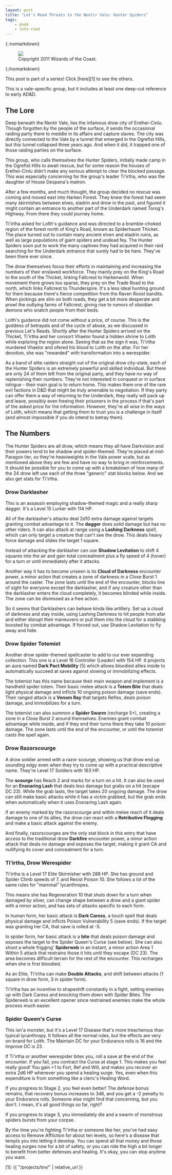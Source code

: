 ```yaml
---
layout: post
title: "Let's Read Threats to the Nentir Vale: Hunter Spiders"
tags:
    - dnd4
    - lets-read
---
```


{::nomarkdown}
<figure class="center">
  <img src="{{ "/assets/wir-tnv-hunter-spiders.png" | absolute_url }}"/>
  <figcaption>
    Copyright 2011 Wizards of the Coast.
  </figcaption>
</figure>
{:/nomarkdown}

This post is part of a series! Click [here][1] to see the others.

This is a vale-specific group, but it includes at least one deep-cut reference
to early AD&D.

## The Lore

Deep beneath the Nentir Vale, lies the infamous drow city of
Erelhei-Cinlu. Though forgotten by the people of the surface, it sends the
occasional raiding party there to meddle in its affairs and capture
slaves. The city was directly connected to the Vale by a tunnel that emerged in
the Ogrefist Hills, but this tunnel collapsed three years ago. And when it did,
it trapped one of those raiding parties on the surface.

This group, who calls themselves the Hunter Spiders, initially made camp in the
Ogrefist Hills to await rescue, but for some reason the houses of Erelhei-Cinlu
didn't make any serious attempt to clear the blocked passage. This was
especially concerning for the group's leader Ti'irtha, who was the daughter of
House Despana's matron.

After a few months, and much thought, the group decided no rescue was coming and
moved east into Harken Forest. They knew the forest had seem many skirmishes
between elves, eladrin and drow in the past, and figured it might contain an
entrance to another part of the Underdark named Torog's Highway. From there
they could journey home.

Ti'irtha asked for Lolth's guidance and was directed to a bramble-choked region
of the forest north of King's Road, known as Spiderhaunt Thicket. The place
turned out to contain many ancient elven and eladrin ruins, as well as large
populations of giant spiders and undead fey. The Hunter Spiders soon put to work
the many captives they had acquired in their raid searching for the Underdark
entrance that surely had to be here. They've been there ever since.

The drow themselves focus their efforts in maintaining and increasing the
numbers of their enslaved workforce. They mainly prey on the King's Road to the
south of the Thicket, linking Fallcrest to Harkenwold. When movement there grows
too sparse, they prey on the Trade Road to the north, which links Fallcrest to
Thunderspire. It's a less ideal hunting ground for them because there's fierce
competition from the Raven Roost bandits. When pickings are slim on both roads,
they get a bit more desperate and prowl the outlying farms of Fallcrest, giving
rise to rumors of obsidian demons who snatch people from their beds.

Lolth's guidance did not come without a price, of course. This is the goddess of
betrayals and of the cycle of abuse, as we discussed in previous Let's
Reads. Shortly after the Hunter Spiders arrived on the Thicket, Ti'irtha and her
consort Vhaelor found a hidden shrine to Lolth while exploring the region
alone. Seeing that as the sign it was, Ti'irtha murdered Vhaelor and ofered his
blood to Lolth on the altar. For her devotion, she was "rewarded" with
transformation into a werespider.

As a band of elite raiders straight out of the original drow city-state, each of
the Hunter Spiders is an extremely powerful and skilled individual. But there
are only 24 of them left from the original party, and they have no way of
replenishing their numbers. They're not interested in conquest or in surface
intrigue - their main goal is to return home. This makes them one of the rare
evil factions in D&D that might be truly amenable to negotiation. If they party
can offer them a way of returning to the Underdark, they really will pack up and
leave, possibly even freeing their prisoners in the process if that's part of
the asked price for the information. However, they're all wise in the ways of
Lolth, which means that getting them to trust you is a challenge in itself (and
almost impossible if you _do_ intend to betray them).

## The Numbers

The Hunter Spiders are all drow, which means they all have Darkvision and their
powers tend to be shadow and spider-themed. They're placed at mid-Paragon tier,
so they're heaviweights in the Vale power scale, but as mentioned above they are
few and have no way to bring in reinforcements. It should be possible for you to
come up with a breakdown of how many of the 24 drow left use each of the three
"generic" stat blocks below. And we also get stats for Ti'irtha.

### Drow Darklasher

This is an assassin employing shadow-themed magic and a really sharp
dagger. It's a Level 15 Lurker with 114 HP.

All of the darklasher's attacks deal 2d10 extra damage against targets granting
combat advantage to it. The **dagger** does solid damage but has no other
riders. It can also attack at range using a **Lashing Darkness** spell, which
can only target a creature that can't see the drow. This deals heavy force
damage and slides the target 1 square.

Instead of attacking the darklasher can use **Shadow Levitation** to shift 4
squares into the air and gain total concealment plus a fly speed of 4 (hover)
for a turn or until immediately after it attacks.

Another way it has to become unseen is its **Cloud of Darkness** encounter
power, a minor action that creates a zone of darkness in a Close Burst 1 around
the caster. The zone lasts until the end of the encounter, blocks line of sight
for everyone except the darklasher, and if any creature other than the
darklasher enters the cloud completely, it becomes blinded while inside. The
zone can be dismissed as a free action.

So it seems that Darklashers can behave kinda like artillery. Set up a cloud of
darkness and stay inside, using Lashing Darkness to hit people from afar and
either disrupt their maneuvers or pull them into the cloud for a stabbing
boosted by combat advantage. If forced out, use Shadow Levitation to fly away
and hide.

### Drow Spider Totemist

Another drow spider-themed spellcaster to add to our ever expanding
collection. This one is a Level 16 Controller (Leader) with 154 HP. It projects
an aura named **Dark Pact Mobility** (5) which allows bloodied allies inside to
automatically succeed at saves against slowing or immobilizing effects.

The totemist has this name because their main weapon and implement is a handheld
spider totem. Their basic melee attack is a **Totem Bite** that deals light
physical damage and inflicts 10 ongoing poison damage (save ends). Their ranged
attack is a **Venom Ray** that targets Reflex, deals poison damage, and
immobilizes for a turn.

The totemist can also summon a **Spider Swarm** (recharge 5+), creating a zone
in a Close Burst 2 around themselves. Enemies grant combat advantage while
inside, and if they end their turns there they take 10 poison damage. The zone
lasts until the end of the encounter, or until the totemist casts the spell
again.

### Drow Razorscourge

A drow soldier armed with a razor scourge, showing us that drow end up sounding
edgy even when they try to come up with a practical descriptive name. They're
Level 17 Soldiers with 163 HP.

The **scourge** has Reach 2 and marks for a turn on a hit. It can also be used
for an **Ensnaring Lash** that deals less damage but grabs on a hit (escape DC
23). While the grab lasts, the target takes 20 ongoing damage. The drow can
still make basic attacks while it has a victim grabbed, but the grab ends when
automatically when it uses Ensnaring Lash again.

If an enemy marked by the razorscourge and within melee reach of it deals damage
to one of its allies, the drow can react with a **Retributive Flogging** and
make a basic attack against the enemy.

And finally, razorscourges are the only stat block in this entry that have
access to the traditional drow **Darkfire** encounter power, a minor action
attack that deals no damage and exposes the target, making it grant CA and
nullifying its cover and concealment for a turn.

### Ti'irtha, Drow Werespider

Ti'irtha is a Level 17 Elite Skirmisher with 288 HP. She has ground and Spider
Climb speeds of 7, and Resist Poison 10. She follows a lot of the same rules for
"mammal" lycanthropes.

This means she has Regeneration 10 that shuts down for a turn when damaged by
silver, can change shape between a drow and a giant spider with a minor action,
and has sets of attacks specific to each form.

In human form, her basic attack is **Dark Caress**, a touch spell that deals
physical damage and inflicts Poison Vulnerability 5 (save ends). If the target
was granting her CA, that save is rolled at -5.

In spider form, her basic attack is a **bite** that deals poison damage and
exposes the target to the Spider Queen's Curse (see below). She can also shoot a
whole frigging' **Spiderweb** in an instant, a minor action Area 1 Within 5
attack that restrains those it hits until they escape (DC 23). The area becomes
difficult terrain for the rest of the encounter. This recharges when she is
first bloodied.

As an Elite, Ti'irtha can make **Double Attacks**, and shift between attacks (1
square in drow form, 3 in spider form).

Ti'irtha has an incentive to shapeshift constantly in a fight, setting enemies
up with Dark Caress and knocking them down with Spider Bites. The Spiderweb is
an excellent opener since restrained enemies make the whole process much easier.

### Spider Queen's Curse

This isn'a monster, but it's a Level 17 Disease that's more treacherous than
typical lycanthropy. It follows all the normal rules, but the effects are very
on-brand for Lolth. The Maintain DC for your Endurance rolls is 16 and the
Improve DC is 23.

If Ti'irtha or another werespider bites you, roll a save at the end of the
encounter. If you fail, you contract the Curse at stage 1. This makes you feel
really good! You gain +1 to Fort, Ref and Will, and makes you recover an extra
2d6 HP whenever you spend a healing surge. Yes, even when this expenditure is
from something like a cleric's Healing Word.

If you progress to Stage 2, you feel even better! The defense bonus remains,
that recovery bonus increases to 3d6, and you get a -2 penalty to your Endurance
rolls. Someone else might find that concerning, but you don't. I mean, it's all
good things so far, right?

If you progress to stage 3, you immediately die and a swarm of monstrous spiders
bursts from your corpse.

By the time you're fighting Ti'irtha or someone like her, you've had easy access
to Remove Affliction for about ten levels, so here's a disease that tempts you
into letting it develop. You can spend all that money and those healing surges
now for a bit of safety, or you can ride the high a bit longer to benefit from
better defenses and healing. It's okay, you can stop anytime you want.

[1]: {{ "/projects/tnv/" | relative_url }}
